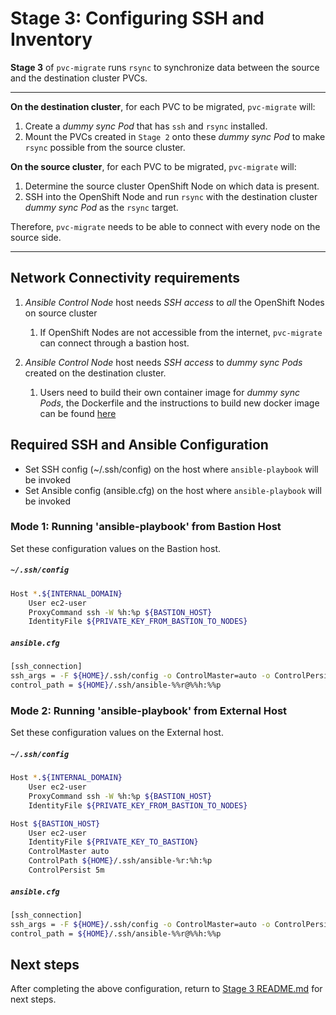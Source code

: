 # Stage 3: Configuring SSH and Inventory

**Stage 3** of `pvc-migrate` runs `rsync` to synchronize data between the source and the destination cluster PVCs.

---

**On the destination cluster**, for each PVC to be migrated, `pvc-migrate` will: 
1. Create a *dummy sync Pod* that has `ssh` and `rsync` installed.
2. Mount the PVCs created in `Stage 2` onto these *dummy sync Pod* to make `rsync` possible from the source cluster.

**On the source cluster**, for each PVC to be migrated, `pvc-migrate` will:
1. Determine the source cluster OpenShift Node on which data is present.
2. SSH into the OpenShift Node and run `rsync` with the destination cluster *dummy sync Pod* as the `rsync` target.

Therefore, `pvc-migrate` needs to be able to connect with every node on the source side. 

---

## Network Connectivity requirements

1. *Ansible Control Node* host needs *SSH access* to _all_ the OpenShift Nodes on source cluster
   1. If OpenShift Nodes are not accessible from the internet, `pvc-migrate` can connect through a bastion host. 
   
1. *Ansible Control Node* host needs *SSH access* to *dummy sync Pods* created on the destination cluster. 
   1. Users need to build their own container image for *dummy sync Pods*, the Dockerfile and the instructions to build new docker image can be found [here](../2_pvc_destination_gen/extras/container/Dockerfile)

## Required SSH and Ansible Configuration 

- Set SSH config (~/.ssh/config) on the host where `ansible-playbook` will be invoked
- Set Ansible config (ansible.cfg) on the host where `ansible-playbook` will be invoked

### **Mode 1**: Running 'ansible-playbook' from Bastion Host

Set these configuration values on the Bastion host.

##### `~/.ssh/config`

```sh
Host *.${INTERNAL_DOMAIN}
    User ec2-user
    ProxyCommand ssh -W %h:%p ${BASTION_HOST}
    IdentityFile ${PRIVATE_KEY_FROM_BASTION_TO_NODES}
```

##### `ansible.cfg`

```sh
[ssh_connection]
ssh_args = -F ${HOME}/.ssh/config -o ControlMaster=auto -o ControlPersist=5m
control_path = ${HOME}/.ssh/ansible-%%r@%%h:%%p
```

### **Mode 2**: Running 'ansible-playbook' from External Host

Set these configuration values on the External host.

##### `~/.ssh/config`

```sh
Host *.${INTERNAL_DOMAIN}
    User ec2-user
    ProxyCommand ssh -W %h:%p ${BASTION_HOST}
    IdentityFile ${PRIVATE_KEY_FROM_BASTION_TO_NODES}

Host ${BASTION_HOST}
    User ec2-user
    IdentityFile ${PRIVATE_KEY_TO_BASTION}
    ControlMaster auto
    ControlPath ${HOME}/.ssh/ansible-%r:%h:%p
    ControlPersist 5m
```

##### `ansible.cfg`

```sh
[ssh_connection]
ssh_args = -F ${HOME}/.ssh/config -o ControlMaster=auto -o ControlPersist=5m
control_path = ${HOME}/.ssh/ansible-%%r@%%h:%%p
```

## Next steps

After completing the above configuration, return to [Stage 3 README.md](../3_run_rsync) for next steps.



